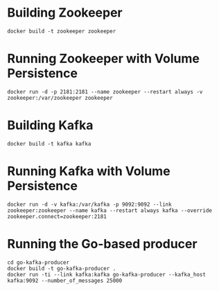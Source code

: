 # Building Zookeeper

    docker build -t zookeeper zookeeper

# Running Zookeeper with Volume Persistence

    docker run -d -p 2181:2181 --name zookeeper --restart always -v zookeeper:/var/zookeeper zookeeper

# Building Kafka

    docker build -t kafka kafka

# Running Kafka with Volume Persistence

    docker run -d -v kafka:/var/kafka -p 9092:9092 --link zookeeper:zookeeper --name kafka --restart always kafka --override zookeeper.connect=zookeeper:2181

# Running the Go-based producer

    cd go-kafka-producer
    docker build -t go-kafka-producer .
    docker run -ti --link kafka:kafka go-kafka-producer --kafka_host kafka:9092 --number_of_messages 25000
